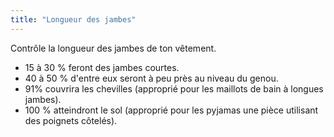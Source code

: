 ```yaml
---
title: "Longueur des jambes"
---
```


Contrôle la longueur des jambes de ton vêtement.
 - 15 à 30 % feront des jambes courtes.
 - 40 à 50 % d'entre eux seront à peu près au niveau du genou.
 - 91% couvrira les chevilles (approprié pour les maillots de bain à longues jambes).
 - 100 % atteindront le sol (approprié pour les pyjamas une pièce utilisant des poignets côtelés).

